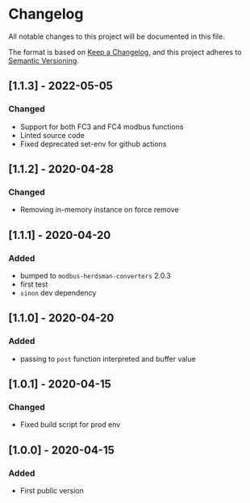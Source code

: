 # Changelog
All notable changes to this project will be documented in this file.


The format is based on [Keep a Changelog](https://keepachangelog.com/en/1.0.0/),
and this project adheres to [Semantic Versioning](https://semver.org/spec/v2.0.0.html).

## [1.1.3] - 2022-05-05
### Changed
- Support for both FC3 and FC4 modbus functions
- Linted source code
- Fixed deprecated set-env for github actions
  
## [1.1.2] - 2020-04-28
### Changed
- Removing in-memory instance on force remove

## [1.1.1] - 2020-04-20
### Added
- bumped to `modbus-herdsman-converters` 2.0.3
- first test
- `sinon` dev dependency

## [1.1.0] - 2020-04-20
### Added
- passing to `post` function interpreted and buffer value

## [1.0.1] - 2020-04-15
### Changed
- Fixed build script for prod env

## [1.0.0] - 2020-04-15
### Added
- First public version

